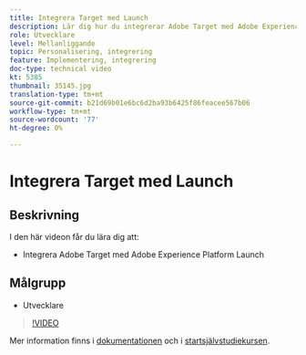 ```yaml
---
title: Integrera Target med Launch
description: Lär dig hur du integrerar Adobe Target med Adobe Experience Platform Launch.
role: Utvecklare
level: Mellanliggande
topic: Personalisering, integrering
feature: Implementering, integrering
doc-type: technical video
kt: 5385
thumbnail: 35145.jpg
translation-type: tm+mt
source-git-commit: b21d69b01e6bc6d2ba93b6425f86feacee567b06
workflow-type: tm+mt
source-wordcount: '77'
ht-degree: 0%

---
```



# Integrera Target med Launch

## Beskrivning

I den här videon får du lära dig att:

* Integrera Adobe Target med Adobe Experience Platform Launch

## Målgrupp

* Utvecklare

>[!VIDEO](https://video.tv.adobe.com/v/35145/?quality=12)

Mer information finns i [dokumentationen](https://docs.adobe.com/content/help/en/target/using/implement-target/client-side/deploy-at-js/cmp-implementing-target-using-adobe-launch.html) och i [startsjälvstudiekursen](https://docs.adobe.com/content/help/en/experience-cloud/implementing-in-websites-with-launch/index.html).
